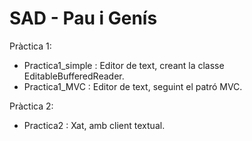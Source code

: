 # SAD - Pau i Genís

Pràctica 1:
- Practica1_simple : Editor de text, creant la classe EditableBufferedReader.
- Practica1_MVC : Editor de text, seguint el patró MVC.

Pràctica 2:
- Practica2 : Xat, amb client textual.

